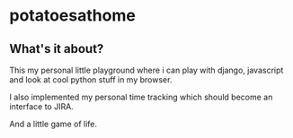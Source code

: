 # potatoesathome

## What's it about?
This my personal little playground where i can play with django, javascript and look at cool python stuff in my browser.

I also implemented my personal time tracking which should become an interface to JIRA. 

And a little game of life.

